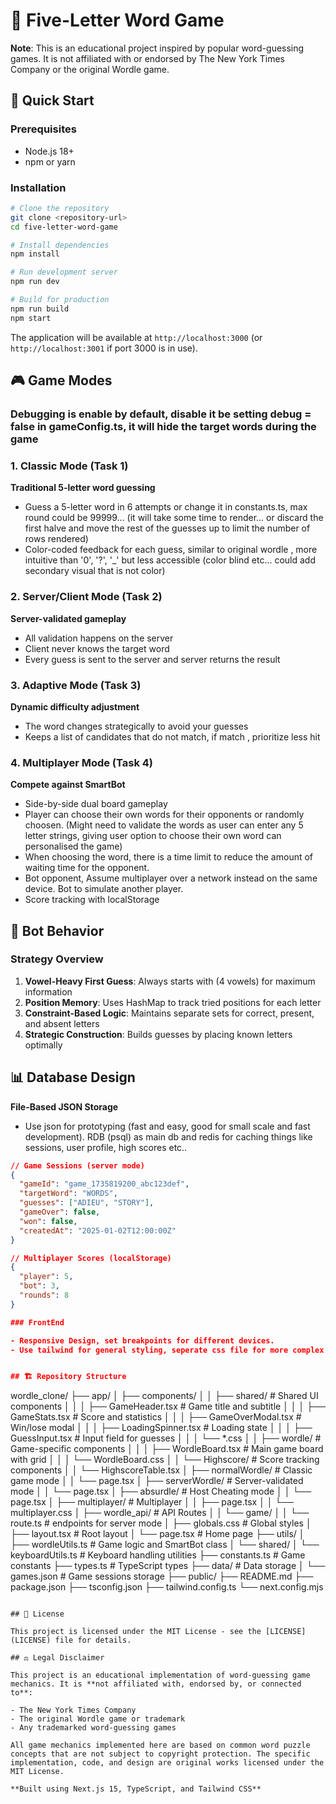 # 🎯 Five-Letter Word Game

**Note**: This is an educational project inspired by popular word-guessing games. It is not affiliated with or endorsed by The New York Times Company or the original Wordle game.

## 🚀 Quick Start

### Prerequisites

- Node.js 18+
- npm or yarn

### Installation

```bash
# Clone the repository
git clone <repository-url>
cd five-letter-word-game

# Install dependencies
npm install

# Run development server
npm run dev

# Build for production
npm run build
npm start
```

The application will be available at `http://localhost:3000` (or `http://localhost:3001` if port 3000 is in use).

## 🎮 Game Modes

### Debugging is enable by default, disable it be setting debug = false in gameConfig.ts, it will hide the target words during the game

### 1. Classic Mode (Task 1)

**Traditional 5-letter word guessing**

- Guess a 5-letter word in 6 attempts or change it in constants.ts, max round could be 99999... (it will take some time to render... or discard the first halve and move the rest of the guesses up to limit the number of rows rendered)
- Color-coded feedback for each guess, similar to original wordle , more intuitive than '0', '?', '\_' but less accessible (color blind etc... could add secondary visual that is not color)

### 2. Server/Client Mode (Task 2)

**Server-validated gameplay**

- All validation happens on the server
- Client never knows the target word
- Every guess is sent to the server and server returns the result

### 3. Adaptive Mode (Task 3)

**Dynamic difficulty adjustment**

- The word changes strategically to avoid your guesses
- Keeps a list of candidates that do not match, if match , prioritize less hit

### 4. Multiplayer Mode (Task 4)

**Compete against SmartBot**

- Side-by-side dual board gameplay
- Player can choose their own words for their opponents or randomly choosen. (Might need to validate the words as user can enter any 5 letter strings, giving user option to choose their own word can personalised the game)
- When choosing the word, there is a time limit to reduce the amount of waiting time for the opponent.
- Bot opponent, Assume multiplayer over a network instead on the same device. Bot to simulate another player.
- Score tracking with localStorage

## 🤖 Bot Behavior

### Strategy Overview

1. **Vowel-Heavy First Guess**: Always starts with (4 vowels) for maximum information
2. **Position Memory**: Uses HashMap to track tried positions for each letter
3. **Constraint-Based Logic**: Maintains separate sets for correct, present, and absent letters
4. **Strategic Construction**: Builds guesses by placing known letters optimally

## 📊 Database Design

**File-Based JSON Storage**

- Use json for prototyping (fast and easy, good for small scale and fast development). RDB (psql) as main db and redis for caching things like sessions, user profile, high scores etc..

```json
// Game Sessions (server mode)
{
  "gameId": "game_1735819200_abc123def",
  "targetWord": "WORDS",
  "guesses": ["ADIEU", "STORY"],
  "gameOver": false,
  "won": false,
  "createdAt": "2025-01-02T12:00:00Z"
}

// Multiplayer Scores (localStorage)
{
  "player": 5,
  "bot": 3,
  "rounds": 8
}

### FrontEnd

- Responsive Design, set breakpoints for different devices.
- Use tailwind for general styling, seperate css file for more complex styling/animations


## 🏗️ Repository Structure

```

wordle_clone/
├── app/
│ ├── components/
│ │ ├── shared/ # Shared UI components
│ │ │ ├── GameHeader.tsx # Game title and subtitle
│ │ │ ├── GameStats.tsx # Score and statistics
│ │ │ ├── GameOverModal.tsx # Win/lose modal
│ │ │ ├── LoadingSpinner.tsx # Loading state
│ │ │ ├── GuessInput.tsx # Input field for guesses
│ │ │ └── \*.css
│ │ ├── wordle/ # Game-specific components
│ │ │ ├── WordleBoard.tsx # Main game board with grid
│ │ │ └── WordleBoard.css
│ │ └── Highscore/ # Score tracking components
│ │ └── HighscoreTable.tsx
│ ├── normalWordle/ # Classic game mode
│ │ └── page.tsx
│ ├── serverWordle/ # Server-validated mode
│ │ └── page.tsx
│ ├── absurdle/ # Host Cheating mode
│ │ └── page.tsx
│ ├── multiplayer/ # Multiplayer
│ │ ├── page.tsx
│ │ └── multiplayer.css
│ ├── wordle_api/ # API Routes
│ │ └── game/
│ │ └── route.ts # endpoints for server mode
│ ├── globals.css # Global styles
│ ├── layout.tsx # Root layout
│ └── page.tsx # Home page
├── utils/
│ ├── wordleUtils.ts # Game logic and SmartBot class
│ └── shared/
│ └── keyboardUtils.ts # Keyboard handling utilities
├── constants.ts # Game constants
├── types.ts # TypeScript types
├── data/ # Data storage
│ └── games.json # Game sessions storage
├── public/
├── README.md
├── package.json
├── tsconfig.json
├── tailwind.config.ts
└── next.config.mjs

```

## 📝 License

This project is licensed under the MIT License - see the [LICENSE](LICENSE) file for details.

## ⚖️ Legal Disclaimer

This project is an educational implementation of word-guessing game mechanics. It is **not affiliated with, endorsed by, or connected to**:

- The New York Times Company
- The original Wordle game or trademark
- Any trademarked word-guessing games

All game mechanics implemented here are based on common word puzzle concepts that are not subject to copyright protection. The specific implementation, code, and design are original works licensed under the MIT License.

**Built using Next.js 15, TypeScript, and Tailwind CSS**
```
